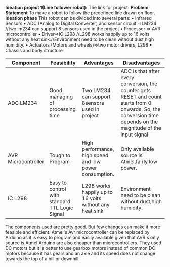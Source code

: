 __Ideation project 1(Line follower robot):__
The link for project:
__Problem Statement__
To make a robot to follow the predefined line drawn on floor.
__Ideation phase__
This robot can be divided into several parts:
• Infrared Sensors
• ADC (Analog to Digital Converter) and sensor circuit =>LM234 //two lm234 can support 8 sensors used in the project
• Processor => AVR microcontroller
• Driver=>IC L298 //L298 works happily up to 16 volts without any heat sink.//Environment need to be clean without dust,high humidity.
• Actuators (Motors and wheels)=>two motor drivers, L298
• Chassis and body structure

|Component|Feasibility|Advantages|Disadvantages|
|---------|-----------|----------|-------------|
|ADC LM234|Good managing of processing time|Two LM234 can support 8sensors used in project|ADC is that after every conversion, the counter gets RESET and count starts from 0 onwards. So, the conversion time depends on the magnitude of the input signal|
|AVR Microcontroller|Tough to Program|High performance, high speed and low power consumption.|Only available source is Atmel,fairly low power.|
|IC L298|Easy to control with standard TTL Logic Signal|L298 works happily up to 16 volts without any heat sink|Environment need to be clean without dust,high humidity.|

The components used are pretty good.
But few changes can make it more feasible and efficient.
Atmel's Avr microcontroller can be replaced by Arduino as it is easy to program and easily available given that AVR's only source is Atmel.Arduino are also cheaper than microcontrollers.
They used DC motors but it is better to use gearbox motors instead of common DC motors because it has gears and an axle and its
speed does not change towards the top of a hill or downhill.
